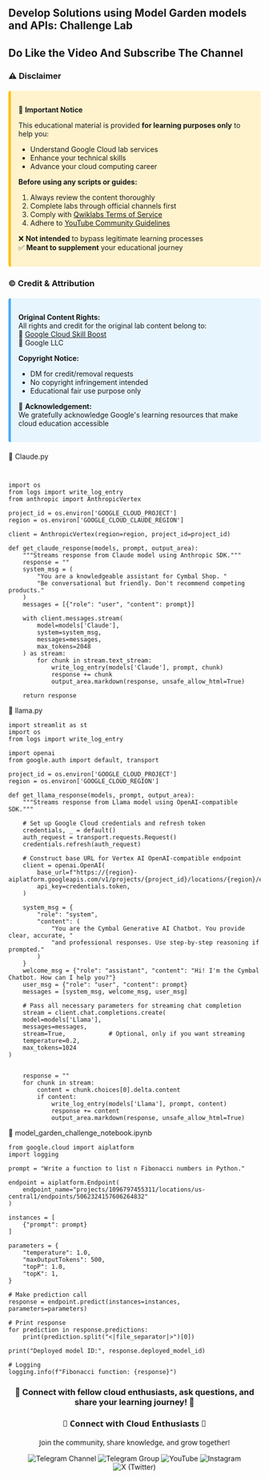 
## Develop Solutions using Model Garden models and APIs: Challenge Lab
## Do Like the Video And Subscribe The Channel 
### ⚠️ **Disclaimer**  

<div style="background-color: #fff3cd; padding: 15px; border-left: 5px solid #ffc107; border-radius: 4px; margin: 20px 0;">

📌 **Important Notice**  

This educational material is provided **for learning purposes only** to help you:  
- Understand Google Cloud lab services  
- Enhance your technical skills  
- Advance your cloud computing career  

**Before using any scripts or guides:**  
1. Always review the content thoroughly  
2. Complete labs through official channels first  
3. Comply with [Qwiklabs Terms of Service](https://www.qwiklabs.com/terms_of_service)  
4. Adhere to [YouTube Community Guidelines](https://www.youtube.com/howyoutubeworks/policies/community-guidelines/)  

❌ **Not intended** to bypass legitimate learning processes  
✅ **Meant to supplement** your educational journey  

</div>



### © **Credit & Attribution**  

<div style="background-color: #e7f5ff; padding: 15px; border-left: 5px solid #4dabf7; border-radius: 4px; margin: 20px 0;">

**Original Content Rights:**  
All rights and credit for the original lab content belong to:  
🔹 [Google Cloud Skill Boost](https://www.cloudskillsboost.google/)  
🔹 Google LLC  

**Copyright Notice:**  
- DM for credit/removal requests  
- No copyright infringement intended  
- Educational fair use purpose only  

🙏 **Acknowledgement:**  
We gratefully acknowledge Google's learning resources that make cloud education accessible  

</div>

📌 Claude.py
``````


import os
from logs import write_log_entry
from anthropic import AnthropicVertex

project_id = os.environ['GOOGLE_CLOUD_PROJECT']
region = os.environ['GOOGLE_CLOUD_CLAUDE_REGION']

client = AnthropicVertex(region=region, project_id=project_id)

def get_claude_response(models, prompt, output_area):
    """Streams response from Claude model using Anthropic SDK."""
    response = ""
    system_msg = (
        "You are a knowledgeable assistant for Cymbal Shop. "
        "Be conversational but friendly. Don't recommend competing products."
    )
    messages = [{"role": "user", "content": prompt}]
    
    with client.messages.stream(
        model=models['Claude'],
        system=system_msg,
        messages=messages,
        max_tokens=2048
    ) as stream:
        for chunk in stream.text_stream:
            write_log_entry(models['Claude'], prompt, chunk)
            response += chunk
            output_area.markdown(response, unsafe_allow_html=True)
    
    return response

``````

📌 llama.py
`````
import streamlit as st
import os
from logs import write_log_entry

import openai
from google.auth import default, transport

project_id = os.environ['GOOGLE_CLOUD_PROJECT']
region = os.environ['GOOGLE_CLOUD_REGION']

def get_llama_response(models, prompt, output_area):
    """Streams response from Llama model using OpenAI-compatible SDK."""

    # Set up Google Cloud credentials and refresh token
    credentials, _ = default()
    auth_request = transport.requests.Request()
    credentials.refresh(auth_request)

    # Construct base URL for Vertex AI OpenAI-compatible endpoint
    client = openai.OpenAI(
        base_url=f"https://{region}-aiplatform.googleapis.com/v1/projects/{project_id}/locations/{region}/endpoints/openapi/chat/completions?",
        api_key=credentials.token,
    )

    system_msg = {
        "role": "system",
        "content": (
            "You are the Cymbal Generative AI Chatbot. You provide clear, accurate, "
            "and professional responses. Use step-by-step reasoning if prompted."
        )
    }
    welcome_msg = {"role": "assistant", "content": "Hi! I'm the Cymbal Chatbot. How can I help you?"}
    user_msg = {"role": "user", "content": prompt}
    messages = [system_msg, welcome_msg, user_msg]

    # Pass all necessary parameters for streaming chat completion
    stream = client.chat.completions.create(
    model=models['Llama'],
    messages=messages,
    stream=True,            # Optional, only if you want streaming
    temperature=0.2,
    max_tokens=1024
)


    response = ""
    for chunk in stream:
        content = chunk.choices[0].delta.content
        if content:
            write_log_entry(models['Llama'], prompt, content)
            response += content
            output_area.markdown(response, unsafe_allow_html=True)

`````
📌 model_garden_challenge_notebook.ipynb
````
from google.cloud import aiplatform
import logging

prompt = "Write a function to list n Fibonacci numbers in Python."

endpoint = aiplatform.Endpoint(
    endpoint_name="projects/1096797455311/locations/us-central1/endpoints/5062324157606264832"
)

instances = [
    {"prompt": prompt}
]

parameters = {
    "temperature": 1.0,
    "maxOutputTokens": 500,
    "topP": 1.0,
    "topK": 1,
}

# Make prediction call
response = endpoint.predict(instances=instances, parameters=parameters)

# Print response
for prediction in response.predictions:
    print(prediction.split("<|file_separator|>")[0])

print("Deployed model ID:", response.deployed_model_id)

# Logging
logging.info(f"Fibonacci function: {response}")

````
<div align="center">

<h3>🌟 Connect with fellow cloud enthusiasts, ask questions, and share your learning journey! 🌟</h3>

<div align="center">

<h3 style="font-family: 'Segoe UI', sans-serif; color: linear-gradient(90deg, #4F46E5, #E114E5);">🌟 Connect with Cloud Enthusiasts 🌟</h3>
<p style="font-family: 'Segoe UI', sans-serif;">Join the community, share knowledge, and grow together!</p>

<!-- Telegram Channel -->
<a href="https://t.me/+gBcgRTlZLyM4OGI1" target="_blank" style="text-decoration: none;">
  <img src="https://img.shields.io/badge/-Join_Telegram_Channel-2CA5E0?style=for-the-badge&logo=telegram&logoColor=white&labelColor=2CA5E0&color=white&gradient=linear-gradient(90deg, #2CA5E0, #2488C8)" alt="Telegram Channel"/>
</a>

<!-- Telegram Group -->
<a href="https://t.me/+RujS6mqBFawzZDFl" target="_blank" style="text-decoration: none;">
  <img src="https://img.shields.io/badge/-Join_Telegram_Group-2CA5E0?style=for-the-badge&logo=telegram&logoColor=white&labelColor=2CA5E0&color=white&gradient=linear-gradient(90deg, #2CA5E0, #2488C8)" alt="Telegram Group"/>
</a>

<!-- YouTube -->
<a href="https://www.youtube.com/@drabhishek.5460?sub_confirmation=1" target="_blank" style="text-decoration: none;">
  <img src="https://img.shields.io/badge/-Subscribe_YouTube-FF0000?style=for-the-badge&logo=youtube&logoColor=white&labelColor=FF0000&color=white&gradient=linear-gradient(90deg, #FF0000, #CC0000)" alt="YouTube"/>
</a>

<!-- Instagram -->
<a href="https://www.instagram.com/drabhishek.5460/" target="_blank" style="text-decoration: none;">
  <img src="https://img.shields.io/badge/-Follow_Instagram-E4405F?style=for-the-badge&logo=instagram&logoColor=white&labelColor=E4405F&color=white&gradient=linear-gradient(90deg, #E4405F, #C13584)" alt="Instagram"/>
</a>

<!-- X (Twitter) -->
<a href="https://x.com/DAbhishek5460" target="_blank" style="text-decoration: none;">
  <img src="https://img.shields.io/badge/-Follow_X-000000?style=for-the-badge&logo=x&logoColor=white&labelColor=000000&color=white&gradient=linear-gradient(90deg, #000000, #2D2D2D)" alt="X (Twitter)"/>
</a>

</div>
